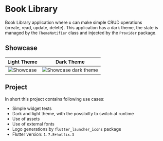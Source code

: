 # Book Library

Book Library application where u can make simple CRUD operations (create, read, update, delete).
This application has a dark theme, the state is managed by the `ThemeNotifier` class and injected by the `Provider` package.

## Showcase
Light Theme        |  Dark Theme
:-------------------------:|:-------------------------:
![Showcase](showcase/showcase.gif)  | ![Showcase dark theme](showcase/showcase_dark.gif)

## Project
In short this project contains following use cases:
* Simple widget tests
* Dark and light theme, with the possibilty to switch at runtime
* Use of assets
* Use of external fonts
* Logo generations by `flutter_launcher_icons` package
* Flutter version: `1.7.8+hotfix.3`

